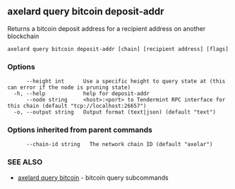 ## axelard query bitcoin deposit-addr

Returns a bitcoin deposit address for a recipient address on another blockchain

```
axelard query bitcoin deposit-addr [chain] [recipient address] [flags]
```

### Options

```
      --height int      Use a specific height to query state at (this can error if the node is pruning state)
  -h, --help            help for deposit-addr
      --node string     <host>:<port> to Tendermint RPC interface for this chain (default "tcp://localhost:26657")
  -o, --output string   Output format (text|json) (default "text")
```

### Options inherited from parent commands

```
      --chain-id string   The network chain ID (default "axelar")
```

### SEE ALSO

- [axelard query bitcoin](axelard_query_bitcoin.md)	 - bitcoin query subcommands
